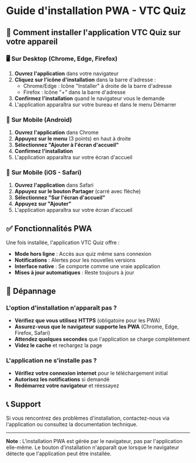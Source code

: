 # Guide d'installation PWA - VTC Quiz

## 📱 Comment installer l'application VTC Quiz sur votre appareil

### 🖥️ **Sur Desktop (Chrome, Edge, Firefox)**

1. **Ouvrez l'application** dans votre navigateur
2. **Cliquez sur l'icône d'installation** dans la barre d'adresse :
   - Chrome/Edge : Icône "Installer" à droite de la barre d'adresse
   - Firefox : Icône "+" dans la barre d'adresse
3. **Confirmez l'installation** quand le navigateur vous le demande
4. L'application apparaîtra sur votre bureau et dans le menu Démarrer

### 📱 **Sur Mobile (Android)**

1. **Ouvrez l'application** dans Chrome
2. **Appuyez sur le menu** (3 points) en haut à droite
3. **Sélectionnez "Ajouter à l'écran d'accueil"**
4. **Confirmez l'installation**
5. L'application apparaîtra sur votre écran d'accueil

### 🍎 **Sur Mobile (iOS - Safari)**

1. **Ouvrez l'application** dans Safari
2. **Appuyez sur le bouton Partager** (carré avec flèche)
3. **Sélectionnez "Sur l'écran d'accueil"**
4. **Appuyez sur "Ajouter"**
5. L'application apparaîtra sur votre écran d'accueil

## ✅ **Fonctionnalités PWA**

Une fois installée, l'application VTC Quiz offre :

- **Mode hors ligne** : Accès aux quiz même sans connexion
- **Notifications** : Alertes pour les nouvelles versions
- **Interface native** : Se comporte comme une vraie application
- **Mises à jour automatiques** : Reste toujours à jour

## 🔧 **Dépannage**

### L'option d'installation n'apparaît pas ?

- **Vérifiez que vous utilisez HTTPS** (obligatoire pour les PWA)
- **Assurez-vous que le navigateur supporte les PWA** (Chrome, Edge, Firefox, Safari)
- **Attendez quelques secondes** que l'application se charge complètement
- **Videz le cache** et rechargez la page

### L'application ne s'installe pas ?

- **Vérifiez votre connexion internet** pour le téléchargement initial
- **Autorisez les notifications** si demandé
- **Redémarrez votre navigateur** et réessayez

## 📞 **Support**

Si vous rencontrez des problèmes d'installation, contactez-nous via l'application ou consultez la documentation technique.

---

**Note** : L'installation PWA est gérée par le navigateur, pas par l'application elle-même. Le bouton d'installation n'apparaît que lorsque le navigateur détecte que l'application peut être installée.





